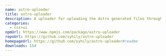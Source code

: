 ```yaml
---
name: astro-uploader
title: astro-uploader
description: A uploader for uploading the Astro generated files through the S3 API.
categories:
  - css+ui
npmUrl: https://www.npmjs.com/package/astro-uploader
repoUrl: https://github.com/syhily/astro-uploader
homepageUrl: https://github.com/syhily/astro-uploader#readme
downloads: 154
---
```

